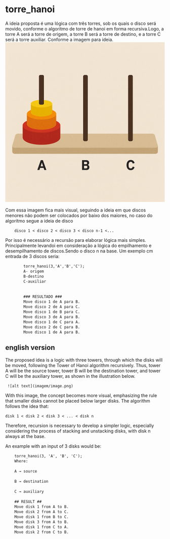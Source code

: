 # torre_hanoi

A ideia proposta é uma lógica com três torres, sob os quais o disco será movido, conforme o algoritmo de torre de hanoi em forma recursiva.Logo, a torre A será a torre de origem, a torre B será a torre de destino, e a torre C será a torre auxiliar. Conforme a imagem para ideia.
        ![alt text](imagem/image.png)

Com essa imagem fica mais visual, seguindo a ideia em que discos menores não podem ser colocados por baixo dos maiores, no caso do algoritmo segue a ideia de disco      
        
        disco 1 < disco 2 < disco 3 < disco n-1 <...

 Por isso é necessário a recursão para elaborar lógica mais simples. Principalmente levandoi em consideração a lógica do empilhamento e desempilhamento de discos.Sendo o disco n na base.
 Um exemplo cm entrada de 3 discos seria:

            torre_hanoi(3,'A','B','C');
            A- origem
            B-destino
            C-auxiliar


            ### RESULTADO ###
            Move disco 1 de A para B.
            Move disco 2 de A para C.
            Move disco 1 de B para C.
            Move disco 3 de A para B.
            Move disco 1 de C para A.
            Move disco 2 de C para B.
            Move disco 1 de A para B.


## english version

The proposed idea is a logic with three towers, through which the disks will be moved, following the Tower of Hanoi algorithm recursively. Thus, tower A will be the source tower, tower B will be the destination tower, and tower C will be the auxiliary tower, as shown in the illustration below.

     ![alt text](imagem/image.png)

With this image, the concept becomes more visual, emphasizing the rule that smaller disks cannot be placed below larger disks. The algorithm follows the idea that:


    disk 1 < disk 2 < disk 3 < ... < disk n

Therefore, recursion is necessary to develop a simpler logic, especially considering the process of stacking and unstacking disks, with disk n always at the base.

An example with an input of 3 disks would be:


        torre_hanoi(3, 'A', 'B', 'C');
        Where:

        A → source

        B → destination

        C → auxiliary

        ## RESULT ##
        Move disk 1 from A to B.
        Move disk 2 from A to C.
        Move disk 1 from B to C.
        Move disk 3 from A to B.
        Move disk 1 from C to A.
        Move disk 2 from C to B.

